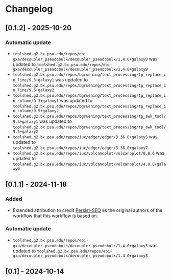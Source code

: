 # Changelog

## [0.1.2] - 2025-10-20

### Automatic update
- `toolshed.g2.bx.psu.edu/repos/ebi-gxa/decoupler_pseudobulk/decoupler_pseudobulk/1.4.0+galaxy8` was updated to `toolshed.g2.bx.psu.edu/repos/ebi-gxa/decoupler_pseudobulk/decoupler_pseudobulk/1.4.0+galaxy9`
- `toolshed.g2.bx.psu.edu/repos/bgruening/text_processing/tp_replace_in_line/9.3+galaxy1` was updated to `toolshed.g2.bx.psu.edu/repos/bgruening/text_processing/tp_replace_in_line/9.5+galaxy2`
- `toolshed.g2.bx.psu.edu/repos/bgruening/text_processing/tp_replace_in_column/9.3+galaxy1` was updated to `toolshed.g2.bx.psu.edu/repos/bgruening/text_processing/tp_replace_in_column/9.5+galaxy2`
- `toolshed.g2.bx.psu.edu/repos/bgruening/text_processing/tp_awk_tool/9.3+galaxy1` was updated to `toolshed.g2.bx.psu.edu/repos/bgruening/text_processing/tp_awk_tool/9.5+galaxy2`
- `toolshed.g2.bx.psu.edu/repos/iuc/edger/edger/3.36.0+galaxy5` was updated to `toolshed.g2.bx.psu.edu/repos/iuc/edger/edger/3.36.0+galaxy7`
- `toolshed.g2.bx.psu.edu/repos/iuc/volcanoplot/volcanoplot/0.0.6` was updated to `toolshed.g2.bx.psu.edu/repos/iuc/volcanoplot/volcanoplot/4.0.0+galaxy0`

## [0.1.1] - 2024-11-18
### Added
- Extended attribution to credit [Persist-SEQ](https://persist-seq.org/) as the original authors of the workflow that this workflow is based on.

### Automatic update
- `toolshed.g2.bx.psu.edu/repos/ebi-gxa/decoupler_pseudobulk/decoupler_pseudobulk/1.4.0+galaxy5` was updated to `toolshed.g2.bx.psu.edu/repos/ebi-gxa/decoupler_pseudobulk/decoupler_pseudobulk/1.4.0+galaxy8`

## [0.1] - 2024-10-14

